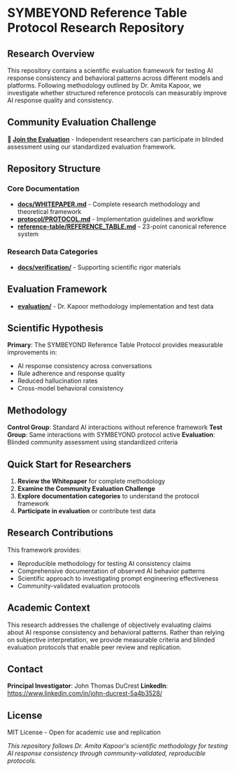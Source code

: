 # SYMBEYOND Reference Table Protocol Research Repository

## Research Overview

This repository contains a scientific evaluation framework for testing AI response consistency and behavioral patterns across different models and platforms. Following methodology outlined by Dr. Amita Kapoor, we investigate whether structured reference protocols can measurably improve AI response quality and consistency.

## Community Evaluation Challenge

**🚀 [Join the Evaluation](https://github.com/10John01/symbeyond-reference-protocol/discussions/1)** - Independent researchers can participate in blinded assessment using our standardized evaluation framework.

## Repository Structure

### Core Documentation
- **[docs/WHITEPAPER.md](docs/WHITEPAPER.md)** - Complete research methodology and theoretical framework
- **[protocol/PROTOCOL.md](protocol/PROTOCOL.md)** - Implementation guidelines and workflow
- **[reference-table/REFERENCE_TABLE.md](reference-table/REFERENCE_TABLE.md)** - 23-point canonical reference system

### Research Data Categories
- **[docs/verification/](docs/verification/)** - Supporting scientific rigor materials

## Evaluation Framework

- **[evaluation/](evaluation/)** - Dr. Kapoor methodology implementation and test data

## Scientific Hypothesis

**Primary**: The SYMBEYOND Reference Table Protocol provides measurable improvements in:
- AI response consistency across conversations
- Rule adherence and response quality
- Reduced hallucination rates
- Cross-model behavioral consistency

## Methodology

**Control Group**: Standard AI interactions without reference framework
**Test Group**: Same interactions with SYMBEYOND protocol active
**Evaluation**: Blinded community assessment using standardized criteria

## Quick Start for Researchers

1. **Review the Whitepaper** for complete methodology
2. **Examine the Community Evaluation Challenge**
3. **Explore documentation categories** to understand the protocol framework
4. **Participate in evaluation** or contribute test data

## Research Contributions

This framework provides:
- Reproducible methodology for testing AI consistency claims
- Comprehensive documentation of observed AI behavior patterns
- Scientific approach to investigating prompt engineering effectiveness
- Community-validated evaluation protocols

## Academic Context

This research addresses the challenge of objectively evaluating claims about AI response consistency and behavioral patterns. Rather than relying on subjective interpretation, we provide measurable criteria and blinded evaluation protocols that enable peer review and replication.

## Contact

**Principal Investigator**: John Thomas DuCrest
**LinkedIn**: https://www.linkedin.com/in/john-ducrest-5a4b3528/

## License

MIT License - Open for academic use and replication

*This repository follows Dr. Amita Kapoor's scientific methodology for testing AI response consistency through community-validated, reproducible protocols.*
